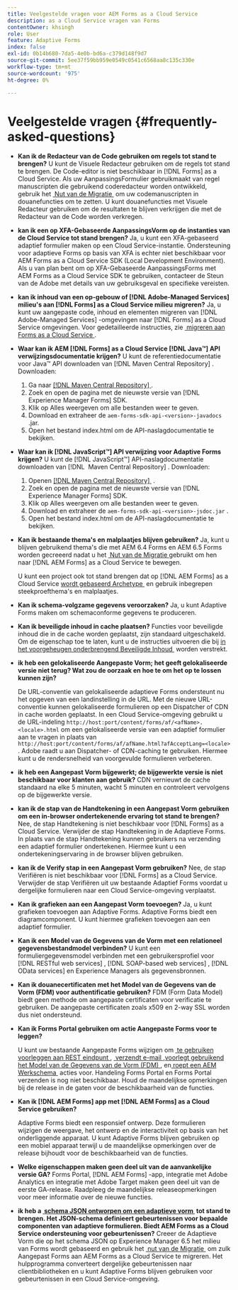 ```yaml
---
title: Veelgestelde vragen voor AEM Forms as a Cloud Service
description: as a Cloud Service vragen van Forms
contentOwner: khsingh
role: User
feature: Adaptive Forms
index: false
exl-id: 0b14b680-7da5-4e0b-bd6a-c379d148f9d7
source-git-commit: 5ee37f59bb959e0549c0541c6568aa8c135c330e
workflow-type: tm+mt
source-wordcount: '975'
ht-degree: 0%

---
```


# Veelgestelde vragen {#frequently-asked-questions}

* **Kan ik de Redacteur van de Code gebruiken om regels tot stand te brengen?**
U kunt de Visuele Redacteur gebruiken om de regels tot stand te brengen. De Code-editor is niet beschikbaar in [!DNL Forms] as a Cloud Service. Als uw AanpassingsFormulier gebruikmaakt van regel manuscripten die gebruikend coderedacteur worden ontwikkeld, gebruik het [&#x200B; Nut van de Migratie &#x200B;](migrate-to-forms-as-a-cloud-service.md) om uw codemanuscripten in douanefuncties om te zetten. U kunt douanefuncties met Visuele Redacteur gebruiken om de resultaten te blijven verkrijgen die met de Redacteur van de Code worden verkregen.

* **kan ik een op XFA-Gebaseerde AanpassingsVorm op de instanties van de Cloud Service tot stand brengen?**
Ja, u kunt een XFA-gebaseerd adaptief formulier maken op een Cloud Service-instantie. Ondersteuning voor adaptieve Forms op basis van XFA is echter niet beschikbaar voor AEM Forms as a Cloud Service SDK (Local Development Environment). Als u van plan bent om op XFA-Gebaseerde AanpassingsForms met AEM Forms as a Cloud Service SDK te gebruiken, contacteer de Steun van de Adobe met details van uw gebruiksgeval en specifieke vereisten.

<!-- * **Can I use an XDP as a Document of Record (DoR) template? Is Forms Designer included in AEM Forms as a Cloud Service license?** 

  Yes, you can use an XDP as a Document of Record template on Cloud Service instances. However, support to use XDP as a Document of Record template is not available for AEM Forms as a Cloud Service SDK (Local development environment). -->

* **kan ik inhoud van een op-gebouw of [!DNL Adobe-Managed Services] milieu&#39;s aan [!DNL Forms] as a Cloud Service milieu migreren?**
Ja, u kunt uw aangepaste code, inhoud en elementen migreren van [!DNL Adobe-Managed Services] -omgevingen naar [!DNL Forms] as a Cloud Service omgevingen. Voor gedetailleerde instructies, zie [&#x200B; migreren aan Forms as a Cloud Service &#x200B;](migrate-to-forms-as-a-cloud-service.md).

<!-- You can use package manager or Experience Manager UI to [export and import Forms and related assets](import-export-forms-templates.md), use the migration utility to make your existing assets compatible with [!DNL Forms] as a Cloud Service, use the [Best Practices Analyzer](https://experienceleague.adobe.com/docs/experience-manager-cloud-service/moving/cloud-migration/best-practices-analyzer/overview-best-practices-analyzer.html?lang=nl-NL#best-practices-analyzer) tool to find the features and APIs that require changes and updated before migration, and use the [Content Transfer Tools](https://docs.adobe.com/content/help/nl-NL/experience-manager-cloud-service/moving/home.html) to move your custom code without refactoring it. -->

* **Waar kan ik AEM [!DNL Forms] as a Cloud Service [!DNL Java™] API verwijzingsdocumentatie krijgen?**
U kunt de referentiedocumentatie voor Java™ API downloaden van [!DNL Maven Central Repository] . Downloaden:
   1. Ga naar [[!DNL Maven Central Repository] &#x200B;](https://mvnrepository.com/artifact/com.adobe.aem/aem-forms-sdk-api).
   1. Zoek en open de pagina met de nieuwste versie van [!DNL Experience Manager Forms] SDK.
   1. Klik op Alles weergeven om alle bestanden weer te geven.
   1. Download en extraheer de `aem-forms-sdk-api-<version>-javadocs` .jar.
   1. Open het bestand index.html om de API-naslagdocumentatie te bekijken.

* **Waar kan ik [!DNL JavaScript™] API verwijzing voor Adaptive Forms krijgen?**
U kunt de [!DNL JavaScript™] API-naslagdocumentatie downloaden van [!DNL &#x200B; Maven Central Repository] . Downloaden:
   1. Openen [[!DNL Maven Central Repository] &#x200B;](https://mvnrepository.com/artifact/com.adobe.aem/aem-forms-sdk-api) .
   1. Zoek en open de pagina met de nieuwste versie van [!DNL Experience Manager Forms] SDK.
   1. Klik op Alles weergeven om alle bestanden weer te geven.
   1. Download en extraheer de `aem-forms-sdk-api-<version>-jsdoc.jar` .
   1. Open het bestand index.html om de API-naslagdocumentatie te bekijken.

* **Kan ik bestaande thema&#39;s en malplaatjes blijven gebruiken?**
Ja, kunt u blijven gebruikend thema&#39;s die met AEM 6.4 Forms en AEM 6.5 Forms worden gecreeerd nadat u het [&#x200B; Nut van de Migratie &#x200B;](migrate-to-forms-as-a-cloud-service.md) gebruikt om hen naar [!DNL AEM Forms] as a Cloud Service te bewegen.

  U kunt een project ook tot stand brengen dat op [!DNL AEM Forms] as a Cloud Service [&#x200B; wordt gebaseerd Archetype &#x200B;](setup-local-development-environment.md#forms-cloud-service-local-development-environment) en gebruik inbegrepen steekproefthema&#39;s en malplaatjes.

* **Kan ik schema-volgzame gegevens veroorzaken?**
Ja, u kunt Adaptive Forms maken om schemaconforme gegevens te produceren.

<!-- * **Can I pass custom parameters to the prefill service?**
Custom parameters are planned for an upcoming release. -->

* **Kan ik beveiligde inhoud in cache plaatsen?**
Functies voor beveiligde inhoud die in de cache worden geplaatst, zijn standaard uitgeschakeld. Om de eigenschap toe te laten, kunt u de instructies uitvoeren die bij [&#x200B; in het voorgeheugen onderbrengend Beveiligde Inhoud &#x200B;](https://experienceleague.adobe.com/docs/experience-manager-dispatcher/using/configuring/permissions-cache.html?lang=nl-NL) worden verstrekt.

* **ik heb een gelokaliseerde Aangepaste Vorm; het geeft gelokaliseerde versie niet terug? Wat zou de oorzaak en hoe te om het op te lossen kunnen zijn?**

  De URL-conventie van gelokaliseerde adaptieve Forms ondersteunt nu het opgeven van een landinstelling in de URL. Met de nieuwe URL-conventie kunnen gelokaliseerde formulieren op een Dispatcher of CDN in cache worden geplaatst. In een Cloud Service-omgeving gebruikt u de URL-indeling `http://host:port/content/forms/af/<afName>.<locale>.html` om een gelokaliseerde versie van een adaptief formulier aan te vragen in plaats van `http://host:port/content/forms/af/afName.html?afAcceptLang=<locale>` . Adobe raadt u aan Dispatcher- of CDN-caching te gebruiken. Hiermee kunt u de rendersnelheid van voorgevulde formulieren verbeteren.

* **ik heb een Aangepast Vorm bijgewerkt; de bijgewerkte versie is niet beschikbaar voor klanten aan gebruik?**
CDN vernieuwt de cache standaard na elke 5 minuten, wacht 5 minuten en controleert vervolgens op de bijgewerkte versie.

* **kan ik de stap van de Handtekening in een Aangepast Vorm gebruiken om een in-browser ondertekenende ervaring tot stand te brengen?**
Nee, de stap Handtekening is niet beschikbaar voor [!DNL Forms] as a Cloud Service. Verwijder de stap Handtekening in de Adaptieve Forms. In plaats van de stap Handtekening kunnen gebruikers na verzending een adaptief formulier ondertekenen. Hiermee kunt u een ondertekeningservaring in de browser blijven gebruiken.

* **kan ik de Verify stap in een Aangepast Vorm gebruiken?**
Nee, de stap Verifiëren is niet beschikbaar voor [!DNL Forms] as a Cloud Service. Verwijder de stap Verifiëren uit uw bestaande Adaptief Forms voordat u dergelijke formulieren naar een Cloud Service-omgeving verplaatst.

* **Kan ik grafieken aan een Aangepast Vorm toevoegen?**
Ja, u kunt grafieken toevoegen aan Adaptive Forms. Adaptive Forms biedt een diagramcomponent. U kunt hiermee grafieken toevoegen aan een adaptief formulier.

* **Kan ik een Model van de Gegevens van de Vorm met een relationeel gegevensbestandmodel verbinden?**
U kunt een formuliergegevensmodel verbinden met een gebruikersprofiel voor [!DNL RESTful web services] , [!DNL SOAP-based web services] , [!DNL OData services] en Experience Managers als gegevensbronnen. <!--Support to connect a Form Data Model with a relational database is not available.-->

* **Kan ik douanecertificaten met het Model van de Gegevens van de Vorm (FDM) voor authentificatie gebruiken?**
FDM (Form Data Model) biedt geen methode om aangepaste certificaten voor verificatie te gebruiken. De aangepaste certificaten zoals x509 en 2-way SSL worden dus niet ondersteund.

* **Kan ik Forms Portal gebruiken om actie Aangepaste Forms voor te leggen?**

  U kunt uw bestaande Aangepaste Forms wijzigen om [&#x200B; te gebruiken voorleggen aan REST eindpunt &#x200B;](configuring-submit-actions.md#submit-to-rest-endpoint), [&#x200B; verzendt e-mail &#x200B;](configuring-submit-actions.md#send-email), [&#x200B; voorlegt gebruikend het Model van de Gegevens van de Vorm (FDM) &#x200B;](configuring-submit-actions.md#submit-using-form-data-model), en [&#x200B; roept een AEM Werkschema &#x200B;](configuring-submit-actions.md#invoke-an-aem-workflow) acties voor. Handeling Forms Portal en Forms Portal verzenden is nog niet beschikbaar. Houd de maandelijkse opmerkingen bij de release in de gaten voor de beschikbaarheid van de functies.

* **Kan ik [!DNL AEM Forms] app met [!DNL AEM Forms] as a Cloud Service gebruiken?**

  Adaptive Forms biedt een responsief ontwerp. Deze formulieren wijzigen de weergave, het ontwerp en de interactiviteit op basis van het onderliggende apparaat. U kunt Adaptive Forms blijven gebruiken op een mobiel apparaat terwijl u de maandelijkse opmerkingen over de release bijhoudt voor de beschikbaarheid van de functies.

* **Welke eigenschappen maken geen deel uit van de aanvankelijke versie GA?**
Forms Portal, [!DNL AEM Forms] -app, integratie met Adobe Analytics en integratie met Adobe Target maken geen deel uit van de eerste GA-release. Raadpleeg de maandelijkse releaseopmerkingen voor meer informatie over de nieuwe functies.

* **ik heb a [&#x200B; schema JSON ontworpen om een adaptieve vorm &#x200B;](adaptive-form-json-schema-form-model.md) tot stand te brengen. Het JSON-schema definieert gebeurtenissen voor bepaalde componenten van adaptieve formulieren. Biedt AEM Forms as a Cloud Service ondersteuning voor gebeurtenissen?**
Creeer de Adaptieve Vorm die op het schema JSON op Experience Manager 6.5 het milieu van Forms wordt gebaseerd en gebruik het [&#x200B; nut van de Migratie &#x200B;](migrate-to-forms-as-a-cloud-service.md) om zulk Aangepast Forms aan AEM Forms as a Cloud Service te migreren. Het hulpprogramma converteert dergelijke gebeurtenissen naar clientbibliotheken en u kunt Adaptive Forms blijven gebruiken voor gebeurtenissen in een Cloud Service-omgeving.

<!-- 

* **Is there any AEM Forms as a Cloud Service connector for Microsoft Power Automate?**

  Yes, Adobe provides an Adobe Experience Manager connector to access [Adobe Experience Manager Forms - Communication capabilities](https://experienceleague.adobe.com/docs/experience-manager-cloud-service/content/forms/using-communications/aem-forms-cloud-service-communications-introduction.html?lang=nl-NL) through Microsoft Power Automate. You can create a PDF document that is based on a form design and XML form data or create PostScript (PS), Printer Command Language (PCL), Zebra Printing Language (ZPL) and other Printer Definition Language documents. 

  You can get started with Adobe Experience Manager easily with just a few steps:

  1. Generate the Service credentials: Use Adobe Experience Manager Developer Console to [generate](https://experienceleague.adobe.com/docs/experience-manager-learn/getting-started-with-aem-headless/authentication/service-credentials.html?lang=nl-NL&#generate-service-credentials) the service credentials.  
  
  1. Setup your connection: Add your service credentials to the Adobe Experience Manager Connector. You can get crdential from service credential JSON and copy these credential details to your one-time connection setup:

    * AEM Server
    * Organization ID 
    * Client ID
    * Client Secret
    * Technical Account ID
    * Meta Scopes
    * Private Key - base64 encoded keys are accepted
    * Adobe IMS Host URL

    <br> 
    
    ![Use your Service Credential JSON for credential details](assets/forms-aem-pa-connector-connection.png)

    A sample Service Credential JSON file fields mapped to Adobe Experience Manager connector for Microsoft Power Automate.

    -->
